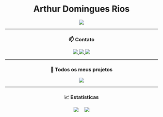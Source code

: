<h1 align="center">Arthur Domingues Rios</h1>

<p align="center">
  <img src="https://img.shields.io/badge/Ciência%20da%20Computação%20-%20USP-003366?style=for-the-badge&logo=academia&logoColor=white&labelColor=002244"/>
</p>

---

<h3 align="center">📫 Contato</h3>

<p align="center">
  <a href="mailto:arthur@email.com">
    <img src="https://img.shields.io/badge/Email-002244?style=for-the-badge&logo=gmail&logoColor=white"/>
  </a>
  <a href="https://www.linkedin.com/in/seu-usuario">
    <img src="https://img.shields.io/badge/LinkedIn-003366?style=for-the-badge&logo=linkedin&logoColor=white"/>
  </a>
  <a href="https://github.com/arthurrios">
    <img src="https://img.shields.io/badge/GitHub-002244?style=for-the-badge&logo=github&logoColor=white"/>
  </a>
</p>

---

<h3 align="center">📌 Todos os meus projetos</h3>

<p align="center">
  <a href="https://github.com/arthurrios?tab=repositories">
    <img src="https://img.shields.io/badge/Acessar%20Todos%20os%20Repositórios-003366?style=for-the-badge&logo=github&logoColor=white"/>
  </a>
</p>

---

<h3 align="center">📈 Estatísticas</h3>

<p align="center">
  <img src="https://github-readme-stats.vercel.app/api?username=arthurrios&show_icons=true&theme=blueberry&hide_title=true&count_private=true" />
  &nbsp;&nbsp;&nbsp;
  <img src="https://github-readme-stats.vercel.app/api/top-langs/?username=arthurrios&layout=compact&theme=blueberry" />
</p>
